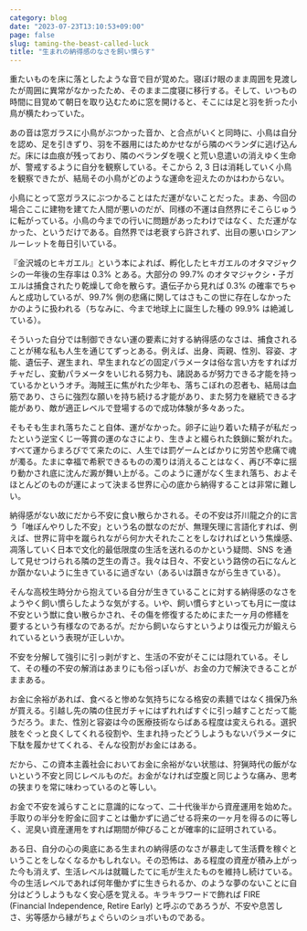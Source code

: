 ```yaml
---
category: blog
date: "2023-07-23T13:10:53+09:00"
page: false
slug: taming-the-beast-called-luck
title: "生まれの納得感のなさを飼い慣らす"
---
```


重たいものを床に落としたような音で目が覚めた。寝ぼけ眼のまま周囲を見渡したが周囲に異常がなかったため、そのまま二度寝に移行する。そして、いつもの時間に目覚めて朝日を取り込むために窓を開けると、そこには足と羽を折った小鳥が横たわっていた。

あの音は窓ガラスに小鳥がぶつかった音か、と合点がいくと同時に、小鳥は自分を認め、足を引きずり、羽を不器用にはためかせながら隣のベランダに逃げ込んだ。床には血痕が残っており、隣のベランダを覗くと荒い息遣いの消えゆく生命が、警戒するように自分を観察している。そこから 2, 3 日は消耗していく小鳥を観察できたが、結局その小鳥がどのような運命を迎えたのかはわからない。

小鳥にとって窓ガラスにぶつかることはただ運がないことだった。まあ、今回の場合ここに建物を建てた人間が悪いのだが、同様の不運は自然界にそこらじゅうに転がっている。小鳥の今までの行いに問題があったわけではなく、ただ運がなかった、というだけである。自然界では老衰すら許されず、出目の悪いロシアンルーレットを毎日引いている。

『金沢城のヒキガエル』という本によれば、孵化したヒキガエルのオタマジャクシの一年後の生存率は 0.3% とある。大部分の 99.7% のオタマジャクシ・子ガエルは捕食されたり乾燥して命を散らす。遺伝子から見れば 0.3% の確率でちゃんと成功しているが、99.7% 側の悲痛に関してはさもこの世に存在しなかったかのように扱われる（ちなみに、今まで地球上に誕生した種の 99.9% は絶滅している）。

そういった自分では制御できない運の要素に対する納得感のなさは、捕食されることが稀な私も人生を通じてずっとある。例えば、出身、両親、性別、容姿、才能、遺伝子、遅生まれ、早生まれなどの固定パラメータは俗な言い方をすればガチャだし、変動パラメータをいじれる努力も、諸説あるが努力できる才能を持っているかというオチ。海賊王に焦がれた少年も、落ちこぼれの忍者も、結局は血筋であり、さらに強烈な願いを持ち続ける才能があり、また努力を継続できる才能があり、敵が適正レベルで登場するので成功体験が多々あった。

そもそも生まれ落ちたこと自体、運がなかった。卵子に辿り着いた精子が私だったという逆宝くじ一等賞の運のなさにより、生きよと綴られた鉄鎖に繋がれた。すべて運からまろびでて来たのに、人生では罰ゲームとばかりに労苦や悲痛で魂が濁る。たまに幸福で希釈できるものの濁りは消えることはなく、再び不幸に揺り動かされ底に沈んだ澱が舞い上がる。このように運がなく生まれ落ち、およそほとんどのものが運によって決まる世界に心の底から納得することは非常に難しい。

納得感がない故にだから不安に食い散らかされる。その不安は芥川龍之介的に言う「唯ぼんやりした不安」という名の獣なのだが、無理矢理に言語化すれば、例えば、世界に背中を蹴られながら何か大それたことをしなければという焦燥感、凋落していく日本で文化的最低限度の生活を送れるのかという疑問、SNS を通して見せつけられる隣の芝生の青さ。我々は日々、不安という路傍の石になんとか躓かないように生きているに過ぎない（あるいは躓きながら生きている）。

そんな高校生時分から抱えている自分が生きていることに対する納得感のなさをようやく飼い慣らしたような気がする。いや、飼い慣らすといっても月に一度は不安という獣に食い散らかされ、その傷を修復するためにまた一ヶ月の修繕を要するという有様なのであるが。だから飼いならすというよりは復元力が鍛えられているという表現が正しいか。

不安を分解して強引に引っ剥がすと、生活の不安がそこには隠れている。そして、その種の不安の解消はあまりにも俗っぽいが、お金の力で解決できることがままある。

お金に余裕があれば、食べると惨めな気持ちになる格安の素麺ではなく揖保乃糸が買える。引越し先の隣の住民ガチャにはずれればすぐに引っ越すことだって能うだろう。また、性別と容姿は今の医療技術ならばある程度は変えられる。選択肢をぐっと良くしてくれる役割や、生まれ持ったどうしようもないパラメータに下駄を履かせてくれる、そんな役割がお金にはある。

だから、この資本主義社会においてお金に余裕がない状態は、狩猟時代の飯がないという不安と同じレベルものだ。お金がなければ空腹と同じような痛み、思考の狭まりを常に味わっているのと等しい。

お金で不安を減らすことに意識的になって、二十代後半から資産運用を始めた。手取りの半分を貯金に回すことは働かずに過ごせる将来の一ヶ月を得るのに等しく、泥臭い資産運用をすれば期間が伸びることが確率的に証明されている。

ある日、自分の心の奥底にある生まれの納得感のなさが暴走して生活費を稼ぐということをしなくなるかもしれない。その恐怖は、ある程度の資産が積み上がった今も消えず、生活レベルは就職したてに毛が生えたものを維持し続けている。今の生活レベルであれば何年働かずに生きられるか、のような夢のないことに自分はどうしようもなく安心感を覚える。キラキラワードで飾れば FIRE (Financial Independence, Retire Early) と呼ぶのであろうが、不安や息苦しさ、劣等感から縁がちょぐらいのショボいものである。
